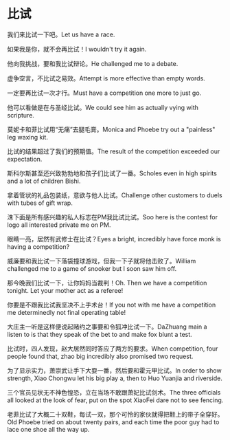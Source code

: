 # 比试

<p><span class="chinese">我们来比试一下吧。</span><span class="english">Let us have a race.</span></p>

<p><span class="chinese">如果我是你，就不会再比试！</span><span class="english">I wouldn't try it again.</span></p>

<p><span class="chinese">他向我挑战，要和我比试辩论。</span><span class="english">He challenged me to a debate.</span></p>

<p><span class="chinese">虚争空言，不比试之易效。</span><span class="english">Attempt is more effective than empty words.</span></p>

<p><span class="chinese">一定要再比试一次才行。</span><span class="english">Must have a competition one more to just go.</span></p>

<p><span class="chinese">他可以看做是在与圣经比试。</span><span class="english">We could see him as actually vying with scripture.</span></p>

<p><span class="chinese">莫妮卡和菲比试用“无痛”去腿毛膏。</span><span class="english">Monica and Phoebe try out a "painless" leg waxing kit.</span></p>

<p><span class="chinese">比试的结果超过了我们的预期值。</span><span class="english">The result of the competition exceeded our expectation.</span></p>

<p><span class="chinese">斯科尔斯甚至还兴致勃勃地和孩子们比试了一番。</span><span class="english">Scholes even in high spirits and a lot of children Bishi.</span></p>

<p><span class="chinese">拿着管状的礼品包装纸，意欲与他人比试。</span><span class="english">Challenge other customers to duels with tubes of gift wrap.</span></p>

<p><span class="chinese">洙下面是所有感兴趣的私人标志在PM我比试比试。</span><span class="english">Soo here is the contest for logo all interested private me on PM.</span></p>

<p><span class="chinese">眼睛一亮，居然有武修士在比试？</span><span class="english">Eyes a bright, incredibly have force monk is having a competition?</span></p>

<p><span class="chinese">威廉要和我比试一下落袋撞球游戏，但我一下子就将他击败了。</span><span class="english">William challenged me to a game of snooker but I soon saw him off.</span></p>

<p><span class="chinese">那今晚我们比试一下，让你妈妈当裁判！</span><span class="english">Oh. Then we have a competition tonight. Let your mother act as a referee!</span></p>

<p><span class="chinese">你要是不跟我比试我坚决不上手术台！</span><span class="english">If you not with me have a competition me determinedly not final operating table!</span></p>

<p><span class="chinese">大庄主一听是这样便说起赌约之事要和令狐冲比试一下。</span><span class="english">DaZhuang main a listen to is that they speak of the bet to and make fox blunt a test.</span></p>

<p><span class="chinese">比试时，四人发现，赵大居然同时答应了两方的要求。</span><span class="english">When competition, four people found that, zhao big incredibly also promised two request.</span></p>

<p><span class="chinese">为了显示实力，萧崇武让手下大耍一番，然后要和霍元甲比试。</span><span class="english">In order to show strength, Xiao Chongwu let his big play a, then to Huo Yuanjia and riverside.</span></p>

<p><span class="chinese">三个官员见状无不神色惶恐，立在当场不敢跟萧妃比试剑术。</span><span class="english">The three officials all looked at the look of fear, put on the spot XiaoFei dare not to see fencing.</span></p>

<p><span class="chinese">老菲比试了大概二十双鞋，每试一双，那个可怜的家伙就得把鞋上的带子全穿好。</span><span class="english">Old Phoebe tried on about twenty pairs, and each time the poor guy had to lace one shoe all the way up.</span></p>

